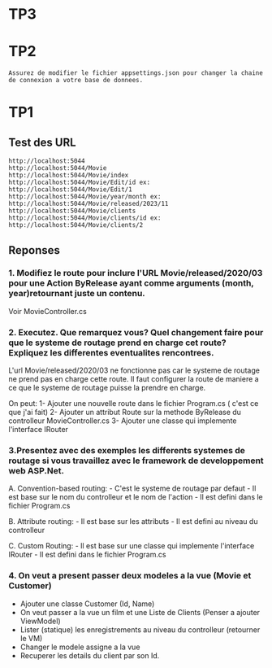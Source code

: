 # TP3
    
# TP2
    Assurez de modifier le fichier appsettings.json pour changer la chaine de connexion a votre base de donnees.

# TP1
## Test des URL
	http://localhost:5044
	http://localhost:5044/Movie
	http://localhost:5044/Movie/index
	http://localhost:5044/Movie/Edit/id ex: http://localhost:5044/Movie/Edit/1
	http://localhost:5044/Movie/year/month ex: http://localhost:5044/Movie/released/2023/11
	http://localhost:5044/Movie/clients
	http://localhost:5044/Movie/clients/id ex: http://localhost:5044/Movie/clients/2


## Reponses
### 1. Modifiez le route pour inclure l'URL Movie/released/2020/03 pour une Action ByRelease ayant comme arguments (month, year)retournant juste un contenu.

Voir MovieController.cs

### 2. Executez. Que remarquez vous? Quel changement faire pour que le systeme de routage prend en charge cet route? Expliquez les differentes eventualites rencontrees.

L'url Movie/released/2020/03 ne fonctionne pas car le systeme de routage ne prend pas en charge cette route. Il faut configurer la route de maniere a ce que le systeme de routage puisse la prendre en charge. 

On peut:
	1- Ajouter une nouvelle route dans le fichier Program.cs ( c'est ce que j'ai fait)
	2- Ajouter un attribut Route sur la methode ByRelease du controlleur MovieController.cs
	3- Ajouter une classe qui implemente l'interface IRouter


### 3.Presentez avec des exemples les differents systemes de routage si vous travaillez avec le framework de developpement web ASP.Net.

A. Convention-based routing: 
	- C'est le systeme de routage par defaut
	- Il est base sur le nom du controlleur et le nom de l'action
	- Il est defini dans le fichier Program.cs

B. Attribute routing:
	- Il est base sur les attributs
	- Il est defini au niveau du controlleur

C. Custom Routing:
	- Il est base sur une classe qui implemente l'interface IRouter
	- Il est defini dans le fichier Program.cs

### 4. On veut a present passer deux modeles a la vue (Movie et Customer)
- Ajouter une classe Customer (Id, Name)
- On veut passer a la vue un film et une Liste de Clients (Penser a ajouter ViewModel)
- Lister (statique) les enregistrements au niveau du controlleur (retourner le VM)
- Changer le modele assigne a la vue
- Recuperer les details du client par son Id.